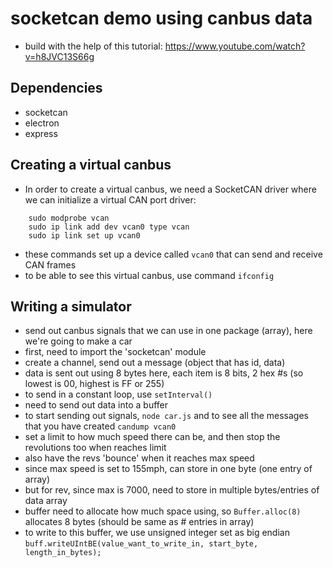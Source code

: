# socketcan demo using canbus data
- build with the help of this tutorial: https://www.youtube.com/watch?v=h8JVC13S66g 

## Dependencies
- socketcan
- electron
- express

## Creating a virtual canbus
- In order to create a virtual canbus, we need a SocketCAN driver where we can initialize a virtual CAN port driver:
```
    sudo modprobe vcan
    sudo ip link add dev vcan0 type vcan
    sudo ip link set up vcan0
```
- these commands set up a device called ```vcan0``` that can send and receive CAN frames
- to be able to see this virtual canbus, use command ```ifconfig```

## Writing a simulator
- send out canbus signals that we can use in one package (array), here we're going to make a car
- first, need to import the 'socketcan' module
- create a channel, send out a message (object that has id, data)
- data is sent out using 8 bytes here, each item is 8 bits, 2 hex #s (so lowest is 00, highest is FF or 255)
- to send in a constant loop, use ```setInterval()```
- need to send out data into a buffer
- to start sending out signals, ```node car.js``` and to see all the messages that you have created
```candump vcan0```
- set a limit to how much speed there can be, and then stop the revolutions too when reaches limit
- also have the revs 'bounce' when it reaches max speed
- since max speed is set to 155mph, can store in one byte (one entry of array)
- but for rev, since max is 7000, need to store in multiple bytes/entries of data array
- buffer need to allocate how much space using, so ```Buffer.alloc(8)``` allocates 8 bytes (should be same as # entries in array)
- to write to this buffer, we use unsigned integer set as big endian
```buff.writeUIntBE(value_want_to_write_in, start_byte, length_in_bytes);```
